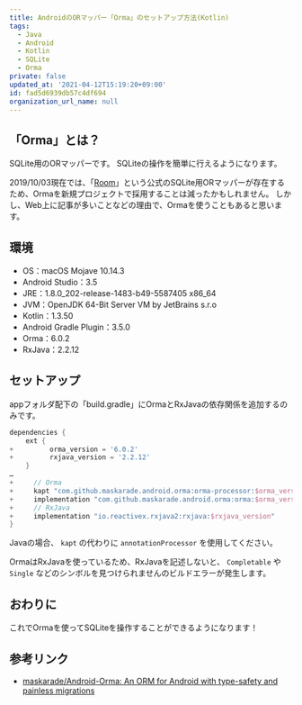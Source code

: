 ```yaml
---
title: AndroidのORマッパー「Orma」のセットアップ方法(Kotlin)
tags:
  - Java
  - Android
  - Kotlin
  - SQLite
  - Orma
private: false
updated_at: '2021-04-12T15:19:20+09:00'
id: fad5d6939db57c4df694
organization_url_name: null
---
```

## 「Orma」とは？

SQLite用のORマッパーです。
SQLiteの操作を簡単に行えるようになります。

2019/10/03現在では、「[Room](https://developer.android.com/jetpack/androidx/releases/room)」という公式のSQLite用ORマッパーが存在するため、Ormaを新規プロジェクトで採用することは減ったかもしれません。
しかし、Web上に記事が多いことなどの理由で、Ormaを使うこともあると思います。

## 環境

- OS：macOS Mojave 10.14.3
- Android Studio：3.5
- JRE：1.8.0_202-release-1483-b49-5587405 x86_64
- JVM：OpenJDK 64-Bit Server VM by JetBrains s.r.o
- Kotlin：1.3.50
- Android Gradle Plugin：3.5.0
- Orma：6.0.2
- RxJava：2.2.12

## セットアップ

appフォルダ配下の「build.gradle」にOrmaとRxJavaの依存関係を追加するのみです。

```diff_groovy:/app/build.gradle
dependencies {
    ext {
+         orma_version = '6.0.2'
+         rxjava_version = '2.2.12'
    }
…
+     // Orma
+     kapt "com.github.maskarade.android.orma:orma-processor:$orma_version"
+     implementation "com.github.maskarade.android.orma:orma:$orma_version"
+     // RxJava
+     implementation "io.reactivex.rxjava2:rxjava:$rxjava_version"
}
```

Javaの場合、 `kapt` の代わりに `annotationProcessor` を使用してください。

OrmaはRxJavaを使っているため、RxJavaを記述しないと、 `Completable` や `Single` などのシンボルを見つけられませんのビルドエラーが発生します。

## おわりに

これでOrmaを使ってSQLiteを操作することができるようになります！

## 参考リンク

- [maskarade/Android-Orma: An ORM for Android with type-safety and painless migrations](https://github.com/maskarade/Android-Orma)
